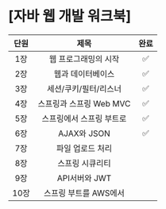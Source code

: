 # [자바 웹 개발 워크북]

|단원|제목|완료|
|:---:|:-------:|:---:|
|1장|웹 프로그래밍의 시작|✅|
|2장|웹과 데이터베이스|✅|
|3장|세션/쿠키/필터/리스너|✅|
|4장|스프링과 스프링 Web MVC|✅|
|5장|스프링에서 스프링 부트로|✅|
|6장|AJAX와 JSON|✅|
|7장|파일 업로드 처리||
|8장|스프링 시큐리티||
|9장|API서버와 JWT||
|10장|스프링 부트를 AWS에서||

